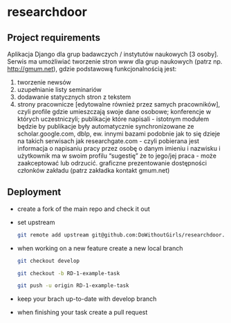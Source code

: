 # researchdoor

## Project requirements

Aplikacja Django dla grup badawczych / instytutów naukowych [3 osoby].
Serwis ma umożliwiać tworzenie stron www dla grup naukowych (patrz np. http://gmum.net),
gdzie podstawową funkcjonalnością jest:

1. tworzenie newsów
2. uzupełnianie listy seminariów
3. dodawanie statycznych stron z tekstem
4. strony pracownicze [edytowalne również przez samych pracowników], czyli profile gdzie umieszczają swoje dane osobowe;
konferencje w których uczestniczyli; publikacje które napisali - istotnym modułem będzie by publikacje były
automatycznie synchronizowane ze scholar.google.com, dblp, ew. innymi bazami podobnie jak to się dzieje na takich serwisach
jak researchgate.com - czyli pobierana jest informacja o napisaniu pracy przez osobę o danym imieniu i nazwisku i użytkownik
ma w swoim profilu “sugestię” że to jego/jej praca - może zaakceptować lub odrzucić.
graficzne prezentowanie dostępności członków zakładu (patrz zakładka kontakt gmum.net)


## Deployment

* create a fork of the main repo and check it out
* set upstream
    
    ```sh
    git remote add upstream git@github.com:DoWithoutGirls/researchdoor.git
    ```
    
* when working on a new feature create a new local branch

    ```sh
    git checkout develop
    
    git checkout -b RD-1-example-task
    
    git push -u origin RD-1-example-task
    ```
* keep your brach up-to-date with develop branch
* when finishing your task create a pull request
    
